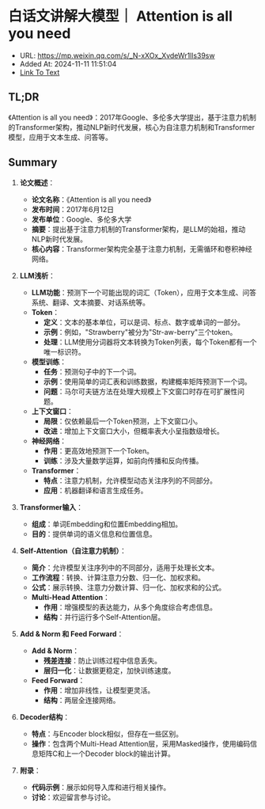 # 白话文讲解大模型｜ Attention is all you need
- URL: https://mp.weixin.qq.com/s/_N-xXOx_XvdeWr1lls39sw
- Added At: 2024-11-11 11:51:04
- [Link To Text](2024-11-11-白话文讲解大模型｜-attention-is-all-you-need_raw.md)

## TL;DR
《Attention is all you need》：2017年Google、多伦多大学提出，基于注意力机制的Transformer架构，推动NLP新时代发展，核心为自注意力机制和Transformer模型，应用于文本生成、问答等。

## Summary
1. **论文概述**：
   - **论文名称**：《Attention is all you need》
   - **发布时间**：2017年6月12日
   - **发布单位**：Google、多伦多大学
   - **摘要**：提出基于注意力机制的Transformer架构，是LLM的始祖，推动NLP新时代发展。
   - **核心内容**：Transformer架构完全基于注意力机制，无需循环和卷积神经网络。

2. **LLM浅析**：
   - **LLM功能**：预测下一个可能出现的词汇（Token），应用于文本生成、问答系统、翻译、文本摘要、对话系统等。
   - **Token**：
     - **定义**：文本的基本单位，可以是词、标点、数字或单词的一部分。
     - **示例**：例如，"Strawberry"被分为"Str-aw-berry"三个token。
     - **处理**：LLM使用分词器将文本转换为Token列表，每个Token都有一个唯一标识符。
   - **模型训练**：
     - **任务**：预测句子中的下一个词。
     - **示例**：使用简单的词汇表和训练数据，构建概率矩阵预测下一个词。
     - **问题**：马尔可夫链方法在处理大规模上下文窗口时存在可扩展性问题。
   - **上下文窗口**：
     - **局限**：仅依赖最后一个Token预测，上下文窗口小。
     - **改进**：增加上下文窗口大小，但概率表大小呈指数级增长。
   - **神经网络**：
     - **作用**：更高效地预测下一个Token。
     - **训练**：涉及大量数学运算，如前向传播和反向传播。
   - **Transformer**：
     - **特点**：注意力机制，允许模型动态关注序列的不同部分。
     - **应用**：机器翻译和语言生成任务。

3. **Transformer输入**：
   - **组成**：单词Embedding和位置Embedding相加。
   - **目的**：提供单词的语义信息和位置信息。

4. **Self-Attention（自注意力机制）**：
   - **简介**：允许模型关注序列中的不同部分，适用于处理长文本。
   - **工作流程**：转换、计算注意力分数、归一化、加权求和。
   - **公式**：展示转换、注意力分数计算、归一化、加权求和的公式。
   - **Multi-Head Attention**：
     - **作用**：增强模型的表达能力，从多个角度综合考虑信息。
     - **结构**：并行运行多个Self-Attention层。

5. **Add & Norm 和 Feed Forward**：
   - **Add & Norm**：
     - **残差连接**：防止训练过程中信息丢失。
     - **层归一化**：让数据更稳定，加快训练速度。
   - **Feed Forward**：
     - **作用**：增加非线性，让模型更灵活。
     - **结构**：两层全连接网络。

6. **Decoder结构**：
   - **特点**：与Encoder block相似，但存在一些区别。
   - **操作**：包含两个Multi-Head Attention层，采用Masked操作，使用编码信息矩阵C和上一个Decoder block的输出计算。

7. **附录**：
   - **代码示例**：展示如何导入库和进行相关操作。
   - **讨论**：欢迎留言参与讨论。
